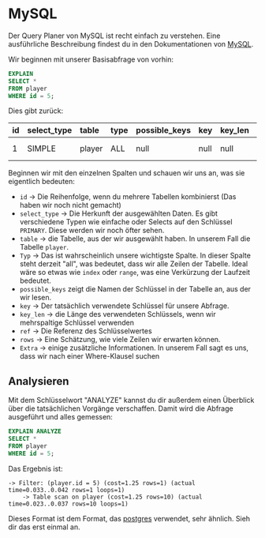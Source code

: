 # MySQL

Der Query Planer von MySQL ist recht einfach zu verstehen.
Eine ausführliche Beschreibung findest du in den Dokumentationen von [MySQL](https://dev.mysql.com/doc/refman/8.0/en/explain.html).

Wir beginnen mit unserer Basisabfrage von vorhin:

```sql
EXPLAIN
SELECT *
FROM player
WHERE id = 5;
```

Dies gibt zurück:


| id  | select\_type | table  | type | possible\_keys | key  | key\_len | ref  | rows | Extra       |
|:----|:-------------|:-------|:-----|:---------------|:-----|:---------|:-----|:-----|:------------|
| 1   | SIMPLE       | player | ALL  | null           | null | null     | null | 10   | Using where |

Beginnen wir mit den einzelnen Spalten und schauen wir uns an, was sie eigentlich bedeuten:

- `id` -> Die Reihenfolge, wenn du mehrere Tabellen kombinierst (Das haben wir noch nicht gemacht)
- `select_type` -> Die Herkunft der ausgewählten Daten. Es gibt verschiedene Typen wie einfache oder Selects auf den Schlüssel `PRIMARY`. Diese werden wir noch öfter sehen.
- `table` -> die Tabelle, aus der wir ausgewählt haben. In unserem Fall die Tabelle `player`.
- `Typ` -> Das ist wahrscheinlich unsere wichtigste Spalte. In dieser Spalte steht derzeit "all", was bedeutet, dass wir alle Zeilen der Tabelle. Ideal wäre so etwas wie `index` oder `range`, was eine Verkürzung der Laufzeit bedeutet.
- `possible_keys` zeigt die Namen der Schlüssel in der Tabelle an, aus der wir lesen.
- `key` -> Der tatsächlich verwendete Schlüssel für unsere Abfrage.
- `key_len` -> die Länge des verwendeten Schlüssels, wenn wir mehrspaltige Schlüssel verwenden
- `ref` -> Die Referenz des Schlüsselwertes
- `rows` -> Eine Schätzung, wie viele Zeilen wir erwarten können.
- `Extra` -> einige zusätzliche Informationen. In unserem Fall sagt es uns, dass wir nach einer Where-Klausel suchen 

## Analysieren

Mit dem Schlüsselwort "ANALYZE" kannst du dir außerdem einen Überblick über die tatsächlichen Vorgänge verschaffen.
Damit wird die Abfrage ausgeführt und alles gemessen:

```sql
EXPLAIN ANALYZE
SELECT *
FROM player
WHERE id = 5;
```

Das Ergebnis ist:

```
-> Filter: (player.id = 5) (cost=1.25 rows=1) (actual time=0.033..0.042 rows=1 loops=1)
    -> Table scan on player (cost=1.25 rows=10) (actual time=0.023..0.037 rows=10 loops=1)
```

Dieses Format ist dem Format, das [postgres](postgres.md#analyze) verwendet, sehr ähnlich.
Sieh dir das erst einmal an.
